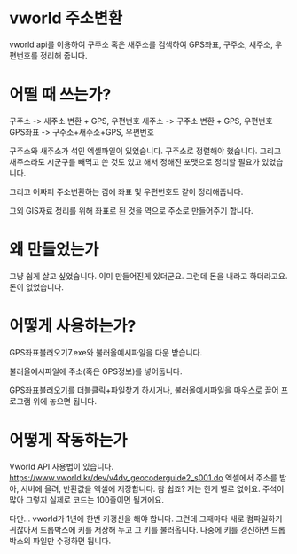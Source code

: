 # vworld 주소변환
vworld api를 이용하여 구주소 혹은 새주소를 검색하여 GPS좌표, 구주소, 새주소, 우편번호를 정리해 줍니다.


# 어떨 때 쓰는가?
구주소 -> 새주소 변환 + GPS, 우편번호
새주소 -> 구주소 변환 + GPS, 우편번호
GPS좌표 -> 구주소+새주소+GPS, 우편번호 

구주소와 새주소가 섞인 엑셀파일이 있었습니다. 구주소로 정렬해야 했습니다. 그리고 새주소라도 시군구를 빼먹고 쓴 것도 있고 해서 정해진 포맷으로 정리할 필요가 있었습니다.

그리고 어짜피 주소변환하는 김에 좌표 및 우편번호도 같이 정리해줍니다.

그외 GIS자료 정리를 위해 좌표로 된 것을 역으로 주소로 만들어주기 합니다.


# 왜 만들었는가
그냥 쉽게 살고 싶었습니다. 이미 만들어진게 있더군요. 그런데 돈을 내라고 하더라고요. 돈이 없었습니다. 


# 어떻게 사용하는가?
GPS좌표불러오기7.exe와 불러올예시파일을 다운 받습니다.

불러올예시파일에 주소(혹은 GPS정보)를 넣어둡니다.

GPS좌표불러오기를 더블클릭+파일찾기 하시거나, 불러올예시파일을 마우스로 끌어 프로그램 위에 놓으면 됩니다.



# 어떻게 작동하는가
Vworld API 사용법이 있습니다.
https://www.vworld.kr/dev/v4dv_geocoderguide2_s001.do
엑셀에서 주소를 받아, 서버에 올려, 반환값을 엑셀에 저장합니다. 참 쉽죠? 저는 한게 별로 없어요. 주석이 많아 그렇지 실제로 코드는 100줄이면 될거에요.

다만... vworld가 1년에 한번 키갱신을 해야 합니다. 그런데 그때마다 새로 컴파일하기 귀찮아서 드롭박스에 키를 저장해 두고 그 키를 불러옵니다. 나중에 키를 갱신하면 드롭박스의 파일만 수정하면 됩니다. 








